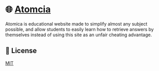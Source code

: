 # 🌐 [Atomcia](https://www.atomica.cc)

Atomica is educational website made to simplify almost any subject possible, and allow students to easily learn how to retrieve answers by themselves instead of using this site as an unfair cheating advantage.

## 📖 License
[MIT](https://github.com/AstraPenguin/Atomica/blob/main/LICENSE)
